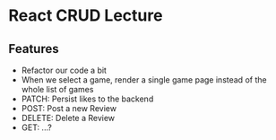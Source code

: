 # React CRUD Lecture

## Features
- Refactor our code a bit
- When we select a game, render a single game page instead of the whole list of games
- PATCH: Persist likes to the backend 
- POST: Post a new Review
- DELETE: Delete a Review
- GET: ...?